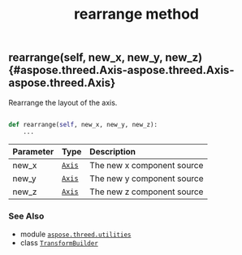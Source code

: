 ﻿---
title: rearrange method
second_title: Aspose.3D for Python via .NET API References
description: 
type: docs
weight: 50
url: /python-net/aspose.threed.utilities/transformbuilder/rearrange/
is_root: false
---

## rearrange(self, new_x, new_y, new_z) {#aspose.threed.Axis-aspose.threed.Axis-aspose.threed.Axis}

Rearrange the layout of the axis.



```python

def rearrange(self, new_x, new_y, new_z):
    ...
```


| Parameter | Type | Description |
| :- | :- | :- |
| new_x | [`Axis`](/3d/python-net/aspose.threed/axis) | The new x component source |
| new_y | [`Axis`](/3d/python-net/aspose.threed/axis) | The new y component source |
| new_z | [`Axis`](/3d/python-net/aspose.threed/axis) | The new z component source |



### See Also
* module [`aspose.threed.utilities`](../../)
* class [`TransformBuilder`](/3d/python-net/aspose.threed.utilities/transformbuilder)
